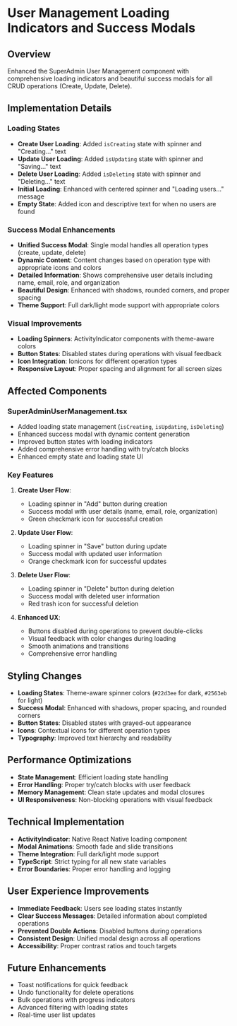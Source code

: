 # User Management Loading Indicators and Success Modals

## Overview
Enhanced the SuperAdmin User Management component with comprehensive loading indicators and beautiful success modals for all CRUD operations (Create, Update, Delete).

## Implementation Details

### Loading States
- **Create User Loading**: Added `isCreating` state with spinner and "Creating..." text
- **Update User Loading**: Added `isUpdating` state with spinner and "Saving..." text  
- **Delete User Loading**: Added `isDeleting` state with spinner and "Deleting..." text
- **Initial Loading**: Enhanced with centered spinner and "Loading users..." message
- **Empty State**: Added icon and descriptive text for when no users are found

### Success Modal Enhancements
- **Unified Success Modal**: Single modal handles all operation types (create, update, delete)
- **Dynamic Content**: Content changes based on operation type with appropriate icons and colors
- **Detailed Information**: Shows comprehensive user details including name, email, role, and organization
- **Beautiful Design**: Enhanced with shadows, rounded corners, and proper spacing
- **Theme Support**: Full dark/light mode support with appropriate colors

### Visual Improvements
- **Loading Spinners**: ActivityIndicator components with theme-aware colors
- **Button States**: Disabled states during operations with visual feedback
- **Icon Integration**: Ionicons for different operation types
- **Responsive Layout**: Proper spacing and alignment for all screen sizes

## Affected Components

### SuperAdminUserManagement.tsx
- Added loading state management (`isCreating`, `isUpdating`, `isDeleting`)
- Enhanced success modal with dynamic content generation
- Improved button states with loading indicators
- Added comprehensive error handling with try/catch blocks
- Enhanced empty state and loading state UI

### Key Features
1. **Create User Flow**:
   - Loading spinner in "Add" button during creation
   - Success modal with user details (name, email, role, organization)
   - Green checkmark icon for successful creation

2. **Update User Flow**:
   - Loading spinner in "Save" button during update
   - Success modal with updated user information
   - Orange checkmark icon for successful updates

3. **Delete User Flow**:
   - Loading spinner in "Delete" button during deletion
   - Success modal with deleted user information
   - Red trash icon for successful deletion

4. **Enhanced UX**:
   - Buttons disabled during operations to prevent double-clicks
   - Visual feedback with color changes during loading
   - Smooth animations and transitions
   - Comprehensive error handling

## Styling Changes
- **Loading States**: Theme-aware spinner colors (`#22d3ee` for dark, `#2563eb` for light)
- **Success Modal**: Enhanced with shadows, proper spacing, and rounded corners
- **Button States**: Disabled states with grayed-out appearance
- **Icons**: Contextual icons for different operation types
- **Typography**: Improved text hierarchy and readability

## Performance Optimizations
- **State Management**: Efficient loading state handling
- **Error Handling**: Proper try/catch blocks with user feedback
- **Memory Management**: Clean state updates and modal closures
- **UI Responsiveness**: Non-blocking operations with visual feedback

## Technical Implementation
- **ActivityIndicator**: Native React Native loading component
- **Modal Animations**: Smooth fade and slide transitions
- **Theme Integration**: Full dark/light mode support
- **TypeScript**: Strict typing for all new state variables
- **Error Boundaries**: Proper error handling and logging

## User Experience Improvements
- **Immediate Feedback**: Users see loading states instantly
- **Clear Success Messages**: Detailed information about completed operations
- **Prevented Double Actions**: Disabled buttons during operations
- **Consistent Design**: Unified modal design across all operations
- **Accessibility**: Proper contrast ratios and touch targets

## Future Enhancements
- Toast notifications for quick feedback
- Undo functionality for delete operations
- Bulk operations with progress indicators
- Advanced filtering with loading states
- Real-time user list updates 